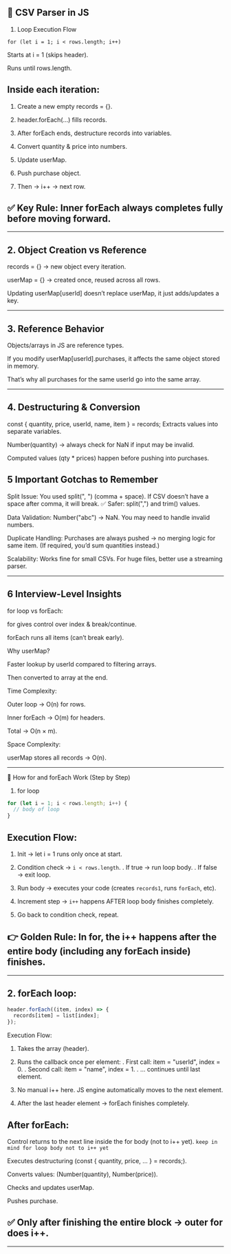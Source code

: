 ## 📝 CSV Parser in JS

1. Loop Execution Flow

`for (let i = 1; i < rows.length; i++)`

Starts at i = 1 (skips header).

Runs until rows.length.

## Inside each iteration:

1. Create a new empty records = {}.

2. header.forEach(...) fills records.

3. After forEach ends, destructure records into variables.

4. Convert quantity & price into numbers.

5. Update userMap.

6. Push purchase object.

7. Then → i++ → next row.

## ✅ Key Rule: Inner forEach always completes fully before moving forward.

---

## 2. Object Creation vs Reference

records = {} → new object every iteration.

userMap = {} → created once, reused across all rows.

Updating userMap[userId] doesn’t replace userMap, it just adds/updates a key.

---

## 3. Reference Behavior

Objects/arrays in JS are reference types.

If you modify userMap[userId].purchases, it affects the same object stored in memory.

That’s why all purchases for the same userId go into the same array.

---

## 4. Destructuring & Conversion

const { quantity, price, userId, name, item } = records;
Extracts values into separate variables.

Number(quantity) → always check for NaN if input may be invalid.

Computed values (qty \* prices) happen before pushing into purchases.

## 5 Important Gotchas to Remember

Split Issue:
You used split(", ") (comma + space).
If CSV doesn’t have a space after comma, it will break.
✅ Safer: split(",") and trim() values.

Data Validation:
Number("abc") → NaN.
You may need to handle invalid numbers.

Duplicate Handling:
Purchases are always pushed → no merging logic for same item.
(If required, you’d sum quantities instead.)

Scalability:
Works fine for small CSVs. For huge files, better use a streaming parser.

---

## 6 Interview-Level Insights

for loop vs forEach:

for gives control over index & break/continue.

forEach runs all items (can’t break early).

Why userMap?

Faster lookup by userId compared to filtering arrays.

Then converted to array at the end.

Time Complexity:

Outer loop → O(n) for rows.

Inner forEach → O(m) for headers.

Total → O(n × m).

Space Complexity:

userMap stores all records → O(n).

---

🔄 How for and forEach Work (Step by Step)

1. for loop

```js
for (let i = 1; i < rows.length; i++) {
  // body of loop
}
```

## Execution Flow:

1. Init → let i = 1 runs only once at start.

2. Condition check → `i < rows.length`.
   . If true → run loop body.
   . If false → exit loop.

3. Run body → executes your code (creates `records1`, runs `forEach`, etc).

4. Increment step → `i++` happens AFTER loop body finishes completely.

5. Go back to condition check, repeat.

## 👉 Golden Rule: In for, the i++ happens after the entire body (including any forEach inside) finishes.

---

## 2. forEach loop:

```js
header.forEach((item, index) => {
  records[item] = list[index];
});
```

Execution Flow:

1. Takes the array (header).

2. Runs the callback once per element:
   . First call: item = "userId", index = 0.
   . Second call: item = "name", index = 1.
   . … continues until last element.

3. No manual i++ here. JS engine automatically moves to the next element.

4. After the last header element → forEach finishes completely.

## After forEach:

Control returns to the next line inside the for body (not to i++ yet). `keep in mind for loop body not to i++ yet`

Executes destructuring (const { quantity, price, ... } = records;).

Converts values: (Number(quantity), Number(price)).

Checks and updates userMap.

Pushes purchase.

## ✅ Only after finishing the entire block → outer for does i++.

---
